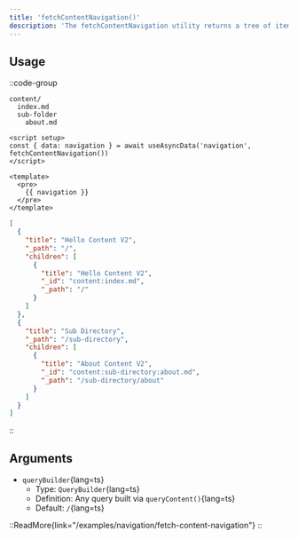 ```yaml
---
title: 'fetchContentNavigation()'
description: 'The fetchContentNavigation utility returns a tree of items based on the content/ directory structure and files.'
---
```


## Usage

::code-group

```Text [Directory structure]
content/
  index.md
  sub-folder
    about.md
```

```vue [app.vue]
<script setup>
const { data: navigation } = await useAsyncData('navigation', fetchContentNavigation())
</script>

<template>
  <pre>
    {{ navigation }}
  </pre>
</template>
```

```json [Output]
[
  {
    "title": "Hello Content V2",
    "_path": "/",
    "children": [
      {
        "title": "Hello Content V2",
        "_id": "content:index.md",
        "_path": "/"
      }
    ]
  },
  {
    "title": "Sub Directory",
    "_path": "/sub-directory",
    "children": [
      {
        "title": "About Content V2",
        "_id": "content:sub-directory:about.md",
        "_path": "/sub-directory/about"
      }
    ]
  }
]
```

::

## Arguments

- `queryBuilder`{lang=ts}
  - Type: `QueryBuilder`{lang=ts}
  - Definition: Any query built via `queryContent()`{lang=ts}
  - Default: `/`{lang=ts}

::ReadMore{link="/examples/navigation/fetch-content-navigation"}
::

